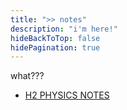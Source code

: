 ```yaml
---
title: ">> notes"
description: "i'm here!"
hideBackToTop: false
hidePagination: true
---
```


what???
- [H2 PHYSICS NOTES](./notes/Physics.pdf)
